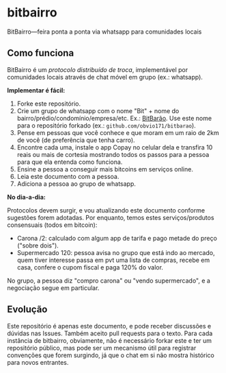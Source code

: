 # bitbairro
BitBairro—feira ponta a ponta via whatsapp para comunidades locais

## Como funciona

BitBairro é um *protocolo distribuído de troca*, implementável por comunidades locais através de chat móvel em grupo (ex.: whatsapp).

**Implementar é fácil:**

1. Forke este repositório.
1. Crie um grupo de whatsapp com o nome "Bit" + nome do bairro/prédio/condomínio/empresa/etc. Ex.: [BitBarão](https://github.com/obvio171/bitbarao). Use este nome para o repositório forkado (ex.: `github.com/obvio171/bitbarao`).
1. Pense em pessoas que você conhece e que moram em um raio de 2km de você (de preferência que tenha carro).
1. Encontre cada uma, instale o app Copay no celular dela e transfira 10 reais ou mais de cortesia mostrando todos os passos para a pessoa para que ela entenda como funciona.
1. Ensine a pessoa a conseguir mais bitcoins em serviços online.
1. Leia este documento com a pessoa.
1. Adiciona a pessoa ao grupo de whatsapp.

**No dia-a-dia:**

Protocolos devem surgir, e vou atualizando este documento conforme sugestões forem adotadas. Por enquanto, temos estes serviços/produtos consensuais (todos em bitcoin):

* Carona /2: calculado com algum app de tarifa e pago metade do preço ("sobre dois").
* Supermercado 120: pessoa avisa no grupo que está indo ao mercado, quem tiver interesse passa em pvt uma lista de compras, recebe em casa, confere o cupom fiscal e paga 120% do valor.

No grupo, a pessoa diz "compro carona" ou "vendo supermercado", e a negociação segue em particular.

## Evolução

Este repositório é apenas este documento, e pode receber discussões e dúvidas nas Issues. Também aceito pull requests para o texto. Para cada instância de bitbairro, obviamente, não é necessário forkar este e ter um repositório público, mas pode ser um mecanismo útil para registrar convenções que forem surgindo, já que o chat em si não mostra histórico para novos entrantes.
